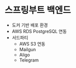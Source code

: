 # 스프링부트 백엔드

- 도커 기반 배포 환경
- AWS RDS PostgreSQL 연동
- 서드파티
    - AWS S3 연동
    - Mailgun
    - Aligo
    - Telegram